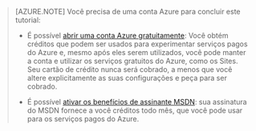 > [AZURE.NOTE] <a name="note"></a>Você precisa de uma conta Azure para concluir este tutorial:
  > 
  > + É possível [abrir uma conta Azure gratuitamente](/pricing/free-trial/?WT.mc_id=A261C142F): Você obtém créditos que podem ser usados para experimentar serviços pagos do Azure e, mesmo após eles serem utilizados, você pode manter a conta e utilizar os serviços gratuitos do Azure, como os Sites. Seu cartão de crédito nunca será cobrado, a menos que você altere explicitamente as suas configurações e peça para ser cobrado.
  >
  > + É possível [ativar os benefícios de assinante MSDN](/pricing/member-offers/msdn-benefits-details/?WT.mc_id=A261C142F): sua assinatura do MSDN fornece a você créditos todo mês, que você pode usar para os serviços pagos do Azure.

<!------HONumber=July15_HO4-->